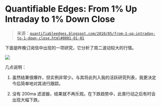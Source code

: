 <!--yml

category: 未分类

date: 2024-05-18 13:00:08

-->

# Quantifiable Edges: From 1% Up Intraday to 1% Down Close

> 来源：[`quantifiableedges.blogspot.com/2010/05/from-1-up-intraday-to-1-down-close.html#0001-01-01`](http://quantifiableedges.blogspot.com/2010/05/from-1-up-intraday-to-1-down-close.html#0001-01-01)

下面是昨晚订阅信中出现的一项研究，它分析了周二波动较大的行情。

![](https://blogger.googleusercontent.com/img/b/R29vZ2xl/AVvXsEgUDe4LN_3aIYv-lr695coXYB9rYPsrmsqaB2QAtLZ5Z8E0ZH_Vi0HNRGCEqBBkOD27k03WLff8GRAZpS2rRDXJVq889chebEWXlq_UpKBuulyXXW_KzyG-iSdhW4neUkWUbioX8A7qP_x3/s1600/2010-05-19+png.png)

几点说明：

1) 虽然结果很爆炸，但实例非常少。与其将此列入我的活跃研究列表，我更决定今后简单地对其进行跟踪。

2) 没有 200ma 滤波器，结果就不再乐观。在下跌趋势中，此类行动之后有时会出现大幅下跌。
